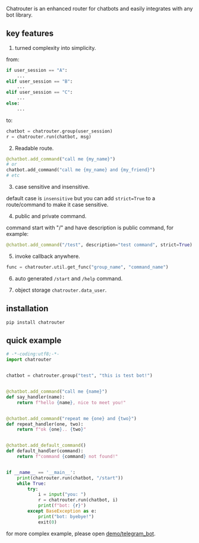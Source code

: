 Chatrouter is an enhanced router for chatbots and easily integrates with any bot library.

## key features

1. turned complexity into simplicity.

from:
```python
if user_session == "A":
    ...
elif user_session == "B":
    ...
elif user_session == "C":
    ...
else:
    ...
```
to:
```python
chatbot = chatrouter.group(user_session)
r = chatrouter.run(chatbot, msg)
```
2. Readable route.

```python
@chatbot.add_command("call me {my_name}")
# or 
chatbot.add_command("call me {my_name} and {my_friend}")
# etc
```

3. case sensitive and insensitive.

default case is `insensitive` but you can add `strict=True` to a route/command to make it case  sensitive.

4. public and private command.

command start with "/" and have description is public command, for example:
```python
@chatbot.add_command("/test", description="test command", strict=True)
```
5. invoke callback anywhere.

```python
func = chatrouter.util.get_func("group_name", "command_name")
```

6. auto generated `/start` and `/help` command.

7. object storage `chatrouter.data_user`.

## installation

```
pip install chatrouter
```

## quick example

```python
# -*-coding:utf8;-*-
import chatrouter


chatbot = chatrouter.group("test", "this is test bot!")


@chatbot.add_command("call me {name}")
def say_handler(name):
    return f"hello {name}, nice to meet you!"


@chatbot.add_command("repeat me {one} and {two}")
def repeat_handler(one, two):
    return f"ok {one}.. {two}"


@chatbot.add_default_command()
def default_handler(command):
    return f"command {command} not found!"


if __name__ == '__main__':
    print(chatrouter.run(chatbot, "/start"))
    while True:
        try:
            i = input("you: ")
            r = chatrouter.run(chatbot, i)
            print(f"bot: {r}")
        except BaseException as e:
            print("bot: byebye!")
            exit(0)

```

for more complex example, please open [demo/telegram_bot](https://github.com/cirebon-dev/chatrouter/tree/main/demo/telegram_bot).